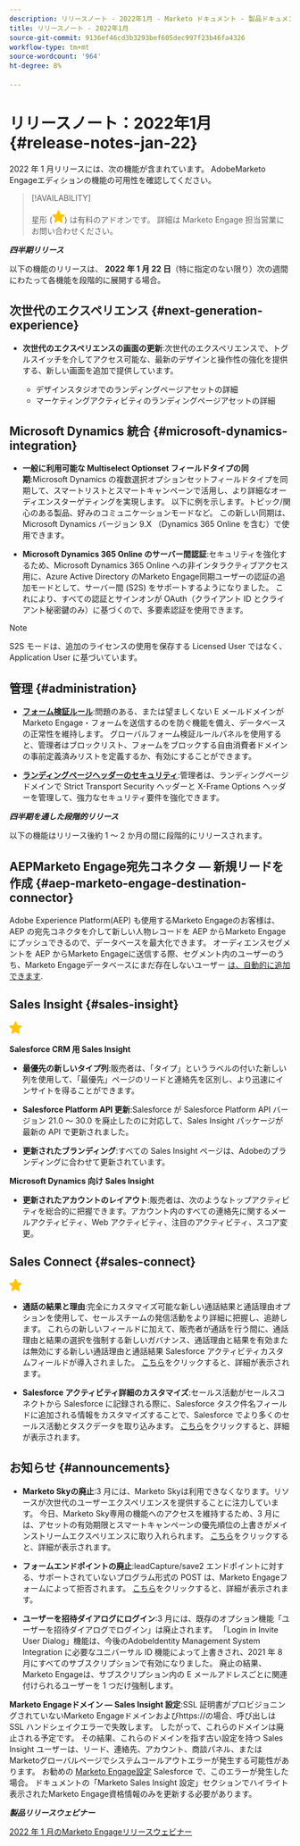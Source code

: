 ```yaml
---
description: リリースノート - 2022年1月 - Marketo ドキュメント - 製品ドキュメント
title: リリースノート - 2022年1月
source-git-commit: 9136ef46cd3b3293bef605dec997f23b46fa4326
workflow-type: tm+mt
source-wordcount: '964'
ht-degree: 8%

---
```


# リリースノート：2022年1月 {#release-notes-jan-22}

2022 年 1 月リリースには、次の機能が含まれています。 AdobeMarketo Engageエディションの機能の可用性を確認してください。

>[!AVAILABILITY]
>
>星形 (![星](assets/yellow-star.png)) は有料のアドオンです。 詳細は Marketo Engage 担当営業にお問い合わせください。

**_四半期リリース_**

以下の機能のリリースは、 **2022 年 1 月 22 日**（特に指定のない限り）次の週間にわたって各機能を段階的に展開する場合。

## 次世代のエクスペリエンス {#next-generation-experience}

* **次世代のエクスペリエンスの画面の更新**:次世代のエクスペリエンスで、トグルスイッチを介してアクセス可能な、最新のデザインと操作性の強化を提供する、新しい画面を追加で提供しています。

   * デザインスタジオでのランディングページアセットの詳細
   * マーケティングアクティビティのランディングページアセットの詳細

## Microsoft Dynamics 統合 {#microsoft-dynamics-integration}

* **一般に利用可能な Multiselect Optionset フィールドタイプの同期**:Microsoft Dynamics の複数選択オプションセットフィールドタイプを同期して、スマートリストとスマートキャンペーンで活用し、より詳細なオーディエンスターゲティングを実現します。 以下に例を示します。トピック/関心のある製品、好みのコミュニケーションモードなど。 この新しい同期は、Microsoft Dynamics バージョン 9.X （Dynamics 365 Online を含む）で使用できます。

* **Microsoft Dynamics 365 Online のサーバー間認証**:セキュリティを強化するため、Microsoft Dynamics 365 Online への非インタラクティブアクセス用に、Azure Active Directory のMarketo Engage同期ユーザーの認証の追加モードとして、サーバー間 (S2S) をサポートするようになりました。 これにより、すべての認証とサインオンが OAuth（クライアント ID とクライアント秘密鍵のみ）に基づくので、多要素認証を使用できます。

>[!NOTE]
>
>S2S モードは、追加のライセンスの使用を保存する Licensed User ではなく、Application User に基づいています。

## 管理 {#administration}

* **[フォーム検証ルール](/help/marketo/product-docs/administration/settings/global-form-validation-rules.md)**:問題のある、または望ましくない E メールドメインがMarketo Engage・フォームを送信するのを防ぐ機能を備え、データベースの正常性を維持します。 グローバルフォーム検証ルールパネルを使用すると、管理者はブロックリスト、フォームをブロックする自由消費者ドメインの事前定義済みリストを定義するか、有効にすることができます。

* **[ランディングページヘッダーのセキュリティ](/help/marketo/product-docs/administration/settings/landing-page-headers.md)**:管理者は、ランディングページドメインで Strict Transport Security ヘッダーと X-Frame Options ヘッダーを管理して、強力なセキュリティ要件を強化できます。

**_四半期を通した段階的リリース_**

以下の機能はリリース後約 1 ～ 2 か月の間に段階的にリリースされます。

## AEPMarketo Engage宛先コネクタ — 新規リードを作成 {#aep-marketo-engage-destination-connector}

Adobe Experience Platform(AEP) も使用するMarketo Engageのお客様は、AEP の宛先コネクタを介して新しい人物レコードを AEP からMarketo Engageにプッシュできるので、データベースを最大化できます。 オーディエンスセグメントを AEP からMarketo Engageに送信する際、セグメント内のユーザーのうち、Marketo Engageデータベースにまだ存在しないユーザー [は、自動的に追加できます](/help/marketo/product-docs/core-marketo-concepts/smart-lists-and-static-lists/static-lists/push-an-adobe-experience-platform-segment-to-a-marketo-static-list.md).

## Sales Insight {#sales-insight}

![（星印）](assets/yellow-star.png)

**Salesforce CRM 用 Sales Insight**

* **最優先の新しいタイプ列**:販売者は、「タイプ」というラベルの付いた新しい列を使用して、「最優先」ページのリードと連絡先を区別し、より迅速にインサイトを得ることができます。

* **Salesforce Platform API 更新**:Salesforce が Salesforce Platform API バージョン 21.0 ～ 30.0 を廃止したのに対応して、Sales Insight パッケージが最新の API で更新されました。

* **更新されたブランディング**:すべての Sales Insight ページは、Adobeのブランディングに合わせて更新されています。

**Microsoft Dynamics 向け Sales Insight**

* **更新されたアカウントのレイアウト**:販売者は、次のようなトップアクティビティを総合的に把握できます。アカウント内のすべての連絡先に関するメールアクティビティ、Web アクティビティ、注目のアクティビティ、スコア変更。

## Sales Connect {#sales-connect}

![（星印）](assets/yellow-star.png)

* **通話の結果と理由**:完全にカスタマイズ可能な新しい通話結果と通話理由オプションを使用して、セールスチームの発信活動をより詳細に把握し、追跡します。 これらの新しいフィールドに加えて、販売者が通話を行う間に、通話理由と結果の選択を強制する新しいガバナンス、通話理由と結果を有効または無効にする新しい通話理由と通話結果 Salesforce アクティビティカスタムフィールドが導入されました。 [こちら](https://nation.marketo.com/t5/product-blogs/sales-connect-enhancements-to-call-outcomes-q1-22-release/ba-p/319812)をクリックすると、詳細が表示されます。

* **Salesforce アクティビティ詳細のカスタマイズ**:セールス活動がセールスコネクトから Salesforce に記録される際に、Salesforce タスク件名フィールドに追加される情報をカスタマイズすることで、Salesforce でより多くのセールス活動とタスクデータを取り込みます。 [こちら](https://nation.marketo.com/t5/product-blogs/sales-connect-enahncements-to-activity-logging-to-salesforce-q1/ba-p/319819)をクリックすると、詳細が表示されます。

## お知らせ {#announcements}

* **Marketo Skyの廃止**:3 月には、Marketo Skyは利用できなくなります。リソースが次世代のユーザーエクスペリエンスを提供することに注力しています。 今日、Marketo Sky専用の機能へのアクセスを維持するため、3 月には、アセットの有効期限とスマートキャンペーンの優先順位の上書きがメインストリームエクスペリエンスに取り入れられます。 [こちら](https://nation.marketo.com/t5/the-next-generation-experience/marketo-sky-deprecation-notice/ba-p/320115#M33)をクリックすると、詳細が表示されます。

* **フォームエンドポイントの廃止**:leadCapture/save2 エンドポイントに対する、サポートされていないプログラム形式の POST は、Marketo Engageフォームによって拒否されます。 [こちら](https://nation.marketo.com/t5/product-documents/updated-october-2021-upcoming-changes-to-the-marketo-engage-form/ta-p/306631)をクリックすると、詳細が表示されます。

* **ユーザーを招待ダイアログにログイン**:3 月には、既存のオプション機能「ユーザーを招待ダイアログでログイン」は廃止されます。 「Login in Invite User Dialog」機能は、今後のAdobeIdentity Management System Integration に必要なユニバーサル ID 機能によって上書きされ、2021 年 8 月にすべてのサブスクリプションで有効になりました。 廃止の結果、Marketo Engageは、サブスクリプション内の E メールアドレスごとに関連付けられるユーザーを 1 つだけ強制します。

**Marketo Engageドメイン — Sales Insight 設定**:SSL 証明書がプロビジョニングされていないMarketo Engageドメインおよびhttps://の場合、呼び出しは SSL ハンドシェイクエラーで失敗します。 したがって、これらのドメインは廃止される予定です。 その結果、これらのドメインを指す古い設定を持つ Sales Insight ユーザーは、リード、連絡先、アカウント、商談パネル、またはMarketoグローバルページでシステムコールアウトエラーが発生する可能性があります。 お勧めの [Marketo Engage設定](/help/marketo/product-docs/marketo-sales-insight/msi-for-salesforce/configuration/configure-marketo-sales-insight-in-salesforce-enterprise-unlimited.md) Salesforce で、このエラーが発生した場合。 ドキュメントの「Marketo Sales Insight 設定」セクションでハイライト表示されたMarketo Engage資格情報のみを更新する必要があります。

**_製品リリースウェビナー_**

[2022 年 1 月のMarketo Engageリリースウェビナー](https://engage.marketo.com/2022_January_Release_Webinar_DemandPage.html)
